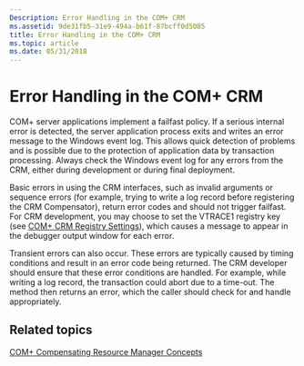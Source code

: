```yaml
---
Description: Error Handling in the COM+ CRM
ms.assetid: 9de31fb5-31e9-494a-b61f-87bcff0d5085
title: Error Handling in the COM+ CRM
ms.topic: article
ms.date: 05/31/2018
---
```


# Error Handling in the COM+ CRM

COM+ server applications implement a failfast policy. If a serious internal error is detected, the server application process exits and writes an error message to the Windows event log. This allows quick detection of problems and is possible due to the protection of application data by transaction processing. Always check the Windows event log for any errors from the CRM, either during development or during final deployment.

Basic errors in using the CRM interfaces, such as invalid arguments or sequence errors (for example, trying to write a log record before registering the CRM Compensator), return error codes and should not trigger failfast. For CRM development, you may choose to set the VTRACE1 registry key (see [COM+ CRM Registry Settings](com--crm-registry-settings.md)), which causes a message to appear in the debugger output window for each error.

Transient errors can also occur. These errors are typically caused by timing conditions and result in an error code being returned. The CRM developer should ensure that these error conditions are handled. For example, while writing a log record, the transaction could abort due to a time-out. The method then returns an error, which the caller should check for and handle appropriately.

## Related topics

<dl> <dt>

[COM+ Compensating Resource Manager Concepts](com--compensating-resource-manager-concepts.md)
</dt> </dl>

 

 



